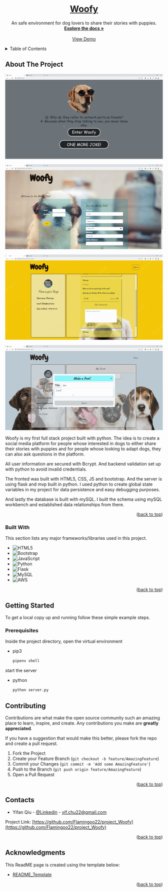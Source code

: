 
<!-- PROJECT LOGO -->
<br />
<div align="center">
  <a href="https://github.com/Flamingoo22/project_Woofy" name="readme-top">
    <h1>Woofy</h1>
  </a>
  
  <p align="center">
    An safe environment for dog lovers to share their stories with puppies.
    <br />
    <a href="https://github.com/Flamingoo22/project_Woofy"><strong>Explore the docs »</strong></a>
    <br />
    <br />
    <a href="https://github.com/Flamingoo22/project_Woofy">View Demo</a>
  </p>
</div>



<!-- TABLE OF CONTENTS -->
<details>
  <summary>Table of Contents</summary>
  <ol>
    <li>
      <a href="#about-the-project">About The Project</a>
      <ul>
        <li><a href="#built-with">Built With</a></li>
      </ul>
    </li>
    <li>
      <a href="#getting-started">Getting Started</a>
      <ul>
        <li><a href="#prerequisites">Prerequisites</a></li>
      </ul>
    </li>
    <li><a href="#contact">Contacts</a></li>
    <li><a href="#acknowledgments">Acknowledgments</a></li>
  </ol>
</details>



<!-- ABOUT THE PROJECT -->
## About The Project

![Main_Page](img/woofy_splashpage.gif)

![Dashboard](img/woofy_dashboard.gif)

![User_Page](img/woofy_userpage.gif)


![User_Post](img/woofy_user_post.gif)

<p>Woofy is my first full stack project built with python. The idea is to create a social media platform for people whose interested in dogs to either share their stories with puppies and for people whose looking to adapt dogs, they can also ask questions in the platform. </p>

<p>
  All user information are secured with Bcrypt. And backend validation set up with python to avoid invalid credentials.</p>
<p>
 The fronted was built with HTML5, CSS, JS and bootstrap. And the server is using flask and mvp built in python. I used python to create global state variables in my project for data persistence and easy debugging purposes.
</p>
<p>
  And lastly the database is built with mySQL. I built the schema using mySQL workbench and established data relationships from there.
</p>
<p align="right">(<a href="#readme-top">back to top</a>)</p>



### Built With

This section lists any major frameworks/libraries used in this project.

* ![HTML5](https://img.shields.io/badge/HTML5-E34F26?style=for-the-badge&logo=html5&logoColor=white)
* ![Bootstrap](https://img.shields.io/badge/Bootstrap-563D7C?style=for-the-badge&logo=bootstrap&logoColor=white)
* ![JavaScript](https://img.shields.io/badge/JavaScript-323330?style=for-the-badge&logo=javascript&logoColor=F7DF1E)
* ![Python](https://img.shields.io/badge/Python-FFD43B?style=for-the-badge&logo=python&logoColor=blue)
* ![Flask](https://img.shields.io/badge/Flask-000000?style=for-the-badge&logo=flask&logoColor=white)
* ![MySQL](https://img.shields.io/badge/MySQL-005C84?style=for-the-badge&logo=mysql&logoColor=white)
* ![AWS](https://img.shields.io/badge/Amazon_AWS-FF9900?style=for-the-badge&logo=amazonaws&logoColor=white)

<p align="right">(<a href="#readme-top">back to top</a>)</p>



<!-- GETTING STARTED -->
## Getting Started

To get a local copy up and running follow these simple example steps.

### Prerequisites

Inside the project directory, open the virtual environment
* pip3
  ```sh
  pipenv shell
  ```
start the server
* python
  ```sh
  python server.py
  ```

<!-- CONTRIBUTING -->
## Contributing

Contributions are what make the open source community such an amazing place to learn, inspire, and create. Any contributions you make are **greatly appreciated**.

If you have a suggestion that would make this better, please fork the repo and create a pull request.

1. Fork the Project
2. Create your Feature Branch (`git checkout -b feature/AmazingFeature`)
3. Commit your Changes (`git commit -m 'Add some AmazingFeature'`)
4. Push to the Branch (`git push origin feature/AmazingFeature`)
5. Open a Pull Request

<p align="right">(<a href="#readme-top">back to top</a>)</p>


<!-- CONTACT -->
## Contacts

* Yifan Qiu - [@Linkedin](https://www.linkedin.com/in/yifan-qiu-9813bb232/) - yif.chu22@gmail.com

Project Link: [https://github.com/Flamingoo22/project_Woofy](https://github.com/Flamingoo22/project_Woofy)

<p align="right">(<a href="#readme-top">back to top</a>)</p>



<!-- ACKNOWLEDGMENTS -->
## Acknowledgments

This ReadME page is created using the template below:

* [README_Template](https://github.com/othneildrew/Best-README-Template/blob/master/README.md)

<p align="right">(<a href="#readme-top">back to top</a>)</p>
